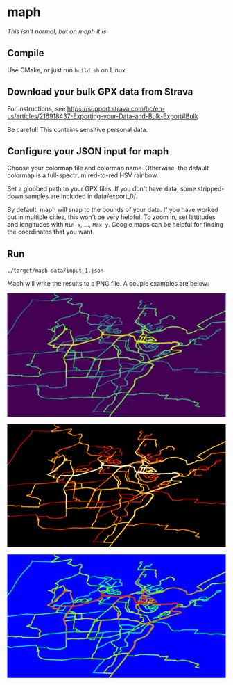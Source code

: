 # maph
*This isn't normal, but on maph it is*

## Compile

Use CMake, or just run `build.sh` on Linux.

## Download your bulk GPX data from Strava

For instructions, see https://support.strava.com/hc/en-us/articles/216918437-Exporting-your-Data-and-Bulk-Export#Bulk

Be careful!  This contains sensitive personal data.

## Configure your JSON input for maph

Choose your colormap file and colormap name.  Otherwise, the default colormap is a full-spectrum red-to-red HSV rainbow.

Set a globbed path to your GPX files.  If you don't have data, some stripped-down samples are included in data/export\_0/.

By default, maph will snap to the bounds of your data.  If you have worked out in multiple cities, this won't be very helpful.  To zoom in, set lattitudes and longitudes with `Min x`, ..., `Max y`.  Google maps can be helpful for finding the coordinates that you want.

## Run

    ./target/maph data/input_1.json

Maph will write the results to a PNG file.  A couple examples are below:

![Viridis colormap](https://raw.githubusercontent.com/JeffIrwin/maph/master/data/expected-output/example-1a.png)

![Black-body radiation colormap](https://raw.githubusercontent.com/JeffIrwin/maph/master/data/expected-output/example-2a.png)

![Blue to red rainbow colormap](https://raw.githubusercontent.com/JeffIrwin/maph/master/data/expected-output/example-3a.png)

